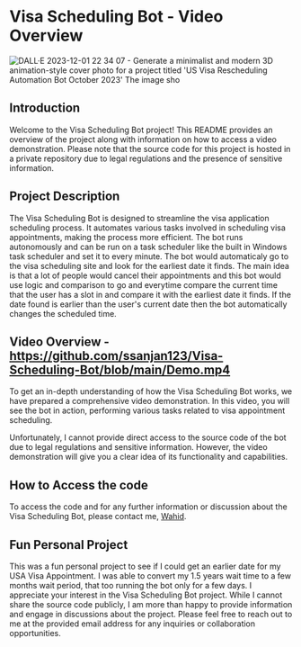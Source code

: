 # Visa Scheduling Bot - Video Overview
![DALL·E 2023-12-01 22 34 07 - Generate a minimalist and modern 3D animation-style cover photo for a project titled 'US Visa Rescheduling Automation Bot October 2023'  The image sho](https://github.com/ssanjan123/Visa-Scheduling-Bot/assets/84153519/54edfe2e-80fe-4196-92ac-ea1df3528870)

## Introduction

Welcome to the Visa Scheduling Bot project! This README provides an overview of the project along with information on how to access a video demonstration. Please note that the source code for this project is hosted in a private repository due to legal regulations and the presence of sensitive information.

## Project Description

The Visa Scheduling Bot is designed to streamline the visa application scheduling process. It automates various tasks involved in scheduling visa appointments, making the process more efficient.
The bot runs autonomously and can be run on a task scheduler like the built in Windows task scheduler and set it to every minute. The bot would automaticaly go to the visa scheduling site and look for the earliest date it finds. The main idea is that a lot of people would cancel their appointments and this bot would use logic and comparison to go and everytime compare the current time that the user has a slot in and compare it with the earliest date it finds. If the date found is earlier than the user's current date then the bot automatically changes the scheduled time.

## Video Overview - https://github.com/ssanjan123/Visa-Scheduling-Bot/blob/main/Demo.mp4

To get an in-depth understanding of how the Visa Scheduling Bot works, we have prepared a comprehensive video demonstration. In this video, you will see the bot in action, performing various tasks related to visa appointment scheduling.

Unfortunately, I cannot provide direct access to the source code of the bot due to legal regulations and sensitive information. However, the video demonstration will give you a clear idea of its functionality and capabilities.

## How to Access the code

To access the code and for any further information or discussion about the Visa Scheduling Bot, please contact me, [Wahid](mailto:ssanjan@sfu.ca).

## Fun Personal Project

This was a fun personal project to see if I could get an earlier date for my USA Visa Appointment. I was able to convert my 1.5 years wait time to a few months wait period, that too running the bot only for a few days.
I appreciate your interest in the Visa Scheduling Bot project. While I cannot share the source code publicly, I am more than happy to provide information and engage in discussions about the project. Please feel free to reach out to me at the provided email address for any inquiries or collaboration opportunities.
